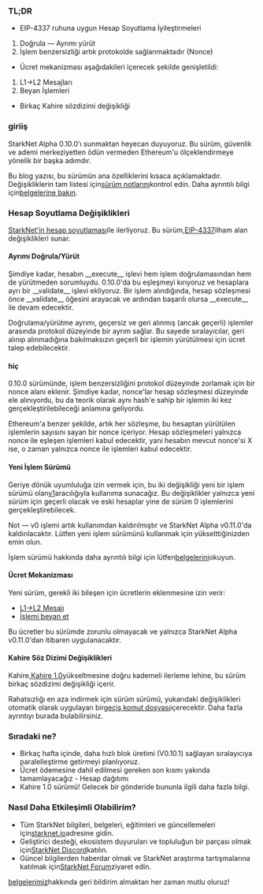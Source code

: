 ### TL;DR

* EIP-4337 ruhuna uygun Hesap Soyutlama İyileştirmeleri

1. Doğrula — Ayrımı yürüt
2. İşlem benzersizliği artık protokolde sağlanmaktadır (Nonce)

* Ücret mekanizması aşağıdakileri içerecek şekilde genişletildi:

1. L1→L2 Mesajları
2. Beyan İşlemleri

* Birkaç Kahire sözdizimi değişikliği

### giriiş

StarkNet Alpha 0.10.0'ı sunmaktan heyecan duyuyoruz. Bu sürüm, güvenlik ve ademi merkeziyetten ödün vermeden Ethereum'u ölçeklendirmeye yönelik bir başka adımdır.

Bu blog yazısı, bu sürümün ana özelliklerini kısaca açıklamaktadır. Değişikliklerin tam listesi için[sürüm notlarını](https://github.com/starkware-libs/cairo-lang/releases)kontrol edin. Daha ayrıntılı bilgi için[belgelerine bakın](https://docs.starknet.io/).

### Hesap Soyutlama Değişiklikleri

[StarkNet'in hesap soyutlaması](https://community.starknet.io/t/starknet-account-abstraction-model-part-1/781)ile ilerliyoruz. Bu sürüm,[EIP-4337](https://eips.ethereum.org/EIPS/eip-4337)ilham alan değişiklikleri sunar.

#### Ayrımı Doğrula/Yürüt

Şimdiye kadar, hesabın \_\_execute\_\_ işlevi hem işlem doğrulamasından hem de yürütmeden sorumluydu. 0.10.0'da bu eşleşmeyi kırıyoruz ve hesaplara ayrı bir \_\_validate\_\_ işlevi ekliyoruz. Bir işlem alındığında, hesap sözleşmesi önce \_\_validate\_\_ öğesini arayacak ve ardından başarılı olursa \_\_execute\_\_ ile devam edecektir.

Doğrulama/yürütme ayrımı, geçersiz ve geri alınmış (ancak geçerli) işlemler arasında protokol düzeyinde bir ayrım sağlar. Bu sayede sıralayıcılar, geri alınıp alınmadığına bakılmaksızın geçerli bir işlemin yürütülmesi için ücret talep edebilecektir.

#### hiç

0.10.0 sürümünde, işlem benzersizliğini protokol düzeyinde zorlamak için bir nonce alanı eklenir. Şimdiye kadar, nonce'lar hesap sözleşmesi düzeyinde ele alınıyordu, bu da teorik olarak aynı hash'e sahip bir işlemin iki kez gerçekleştirilebileceği anlamına geliyordu.

Ethereum'a benzer şekilde, artık her sözleşme, bu hesaptan yürütülen işlemlerin sayısını sayan bir nonce içeriyor. Hesap sözleşmeleri yalnızca nonce ile eşleşen işlemleri kabul edecektir, yani hesabın mevcut nonce'si X ise, o zaman yalnızca nonce ile işlemleri kabul edecektir.

#### Yeni İşlem Sürümü

Geriye dönük uyumluluğa izin vermek için, bu iki değişikliği yeni bir işlem sürümü olan[v1](https://docs.starknet.io/docs/Blocks/transactions/#invoke-transaction-version-1%5C)aracılığıyla kullanıma sunacağız. Bu değişiklikler yalnızca yeni sürüm için geçerli olacak ve eski hesaplar yine de sürüm 0 işlemlerini gerçekleştirebilecek.

Not — v0 işlemi artık kullanımdan kaldırılmıştır ve StarkNet Alpha v0.11.0'da kaldırılacaktır. Lütfen yeni işlem sürümünü kullanmak için yükselttiğinizden emin olun.

İşlem sürümü hakkında daha ayrıntılı bilgi için lütfen[belgelerini](https://docs.starknet.io/docs/Blocks/transactions/#invoke-transaction-version-1%5C)okuyun.

#### Ücret Mekanizması

Yeni sürüm, gerekli iki bileşen için ücretlerin eklenmesine izin verir:

* [L1→L2 Mesajı](https://docs.starknet.io/docs/L1-L2%20Communication/messaging-mechanism#l1--l2-message-fees)
* [İşlemi beyan et](https://docs.starknet.io/docs/Blocks/transactions#declare-transaction)

Bu ücretler bu sürümde zorunlu olmayacak ve yalnızca StarkNet Alpha v0.11.0'dan itibaren uygulanacaktır.

#### Kahire Söz Dizimi Değişiklikleri

Kahire,[Kahire 1.0](https://www.youtube.com/watch?v=Ny4Rv6ztINU)yükseltmesine doğru kademeli ilerleme lehine, bu sürüm birkaç sözdizimi değişikliği içerir.

Rahatsızlığı en aza indirmek için sürüm sürümü, yukarıdaki değişiklikleri otomatik olarak uygulayan bir[geçiş komut dosyası](https://www.youtube.com/watch?v=kXs59zaQrsc)içerecektir. Daha fazla ayrıntıyı burada bulabilirsiniz[](https://github.com/starkware-libs/cairo-lang/releases).

### Sıradaki ne?

* Birkaç hafta içinde, daha hızlı blok üretimi (V0.10.1) sağlayan sıralayıcıya paralelleştirme getirmeyi planlıyoruz.
* Ücret ödemesine dahil edilmesi gereken son kısmı yakında tamamlayacağız - Hesap dağıtımı
* Kahire 1.0 sürümü! Gelecek bir gönderide bununla ilgili daha fazla bilgi.

### Nasıl Daha Etkileşimli Olabilirim?

* Tüm StarkNet bilgileri, belgeleri, eğitimleri ve güncellemeleri için[starknet.io](https://starknet.io/)adresine gidin.
* Geliştirici desteği, ekosistem duyuruları ve topluluğun bir parçası olmak için[StarkNet Discord](http://starknet.io/discord)katılın.
* Güncel bilgilerden haberdar olmak ve StarkNet araştırma tartışmalarına katılmak için[StarkNet Forum](http://community.starknet.io/)ziyaret edin.

[belgelerimiz](https://docs.starknet.io/)hakkında geri bildirim almaktan her zaman mutlu oluruz!